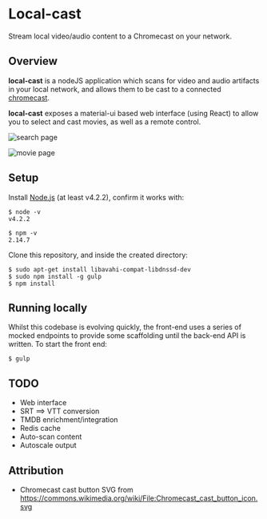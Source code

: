 # Local-cast

Stream local video/audio content to a Chromecast on your network.

## Overview

**local-cast** is a nodeJS application which scans for video and audio artifacts
in your local network, and allows them to be cast to a connected
[chromecast](https://www.google.com/intl/en_uk/chromecast/).

**local-cast** exposes a material-ui based web interface (using React) to
allow you to select and cast movies, as well as a remote control.

![search page](https://raw.githubusercontent.com/rm-hull/local-host/master/docs/screenshots/search.jpg)

![movie page](https://raw.githubusercontent.com/rm-hull/local-host/master/docs/screenshots/movie.jpg)

## Setup

Install [Node.js](https://nodejs.org/en/download/) (at least v4.2.2), confirm it works with:

    $ node -v
    v4.2.2

    $ npm -v
    2.14.7

Clone this repository, and inside the created directory:

    $ sudo apt-get install libavahi-compat-libdnssd-dev
    $ sudo npm install -g gulp
    $ npm install

## Running locally

Whilst this codebase is evolving quickly, the front-end uses a series of
mocked endpoints to provide some scaffolding until the back-end API is
written. To start the front end:

    $ gulp

## TODO
* Web interface
* SRT ==> VTT conversion
* TMDB enrichment/integration
* Redis cache
* Auto-scan content
* Autoscale output


## Attribution

* Chromecast cast button SVG from https://commons.wikimedia.org/wiki/File:Chromecast_cast_button_icon.svg
